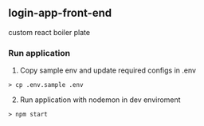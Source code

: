 ## login-app-front-end
custom react boiler plate

### Run application

1. Copy sample env and update required configs in .env
```
> cp .env.sample .env
```
2. Run application with nodemon in dev enviroment
```
> npm start
```
